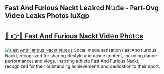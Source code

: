 ## Fast And Furious Nackt Le𝚊k𝚎d N𝚞𝚍e - Part-Ovg Vid𝚎o Le𝚊ks Photos IuXgp

# <h2><a href="http://fb43yr.evod.top/?m=Fast+And+Furious+Nackt">🔗 👉🔴 Fast And Furious Nackt Vid𝚎o Ph𝚘t𝚘s</a></h2>

[![Fast And Furious Nackt N𝚞d𝚎s](https://i.imgur.com/8V9OHl7.gif)](http://fb43yr.evod.top/?m=Fast+And+Furious+Nackt)
Social media sensation Fast And Furious Nackt, recognized for sharing lifestyle and dance content, including dance performances and vlogs. Inspiring athlete Fast And Furious Nackt, recognized for their outstanding achievements and dedication to their sport. 
